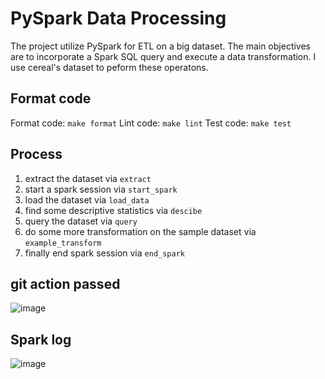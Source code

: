 # PySpark Data Processing
The project utilize PySpark for ETL on a big dataset. The main objectives are to incorporate a Spark SQL query and execute a data transformation. I use cereal's dataset to peform these operatons.
## Format code
Format code: `make format`
Lint code: `make lint`
Test code: `make test`
## Process
1. extract the dataset via `extract`
2. start a spark session via `start_spark`
3. load the dataset via `load_data`
4. find some descriptive statistics via `descibe`
5. query the dataset via `query`
6. do some more transformation on the sample dataset via `example_transform`
7. finally end spark session via `end_spark`
## git action passed
![image](<Screenshot 2023-11-12 at 9.28.13 PM.png>)
## Spark log
![image](<Screenshot 2023-11-12 at 9.30.01 PM.png>)
